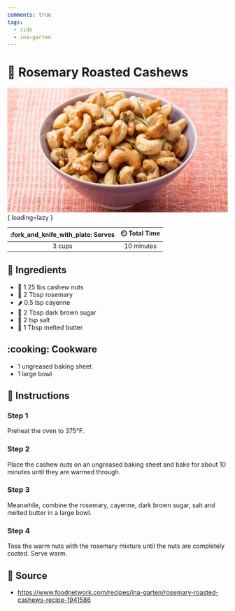 ```yaml
---
comments: true
tags:
  - side
  - ina-garten
---
```

# :chestnut: Rosemary Roasted Cashews

![Rosemary Roasted Cashews](../assets/images/rosemary-roasted-cashews.jpg){ loading=lazy }

| :fork_and_knife_with_plate: Serves | :timer_clock: Total Time |
|:----------------------------------:|:-----------------------: |
| 3 cups | 10 minutes |

## :salt: Ingredients

- :chestnut: 1.25 lbs cashew nuts
- :herb: 2 Tbsp rosemary
- :hot_pepper: 0.5 tsp cayenne
- :maple_leaf: 2 Tbsp dark brown sugar
- :salt: 2 tsp salt
- :butter: 1 Tbsp melted butter

## :cooking: Cookware

- 1 ungreased baking sheet
- 1 large bowl

## :pencil: Instructions

### Step 1

Preheat the oven to 375°F.

### Step 2

Place the cashew nuts on an ungreased baking sheet and bake for about 10 minutes until they are warmed through.

### Step 3

Meanwhile, combine the rosemary, cayenne, dark brown sugar, salt and melted butter in a large bowl.

### Step 4

Toss the warm nuts with the rosemary mixture until the nuts are completely coated. Serve warm.

## :link: Source

- <https://www.foodnetwork.com/recipes/ina-garten/rosemary-roasted-cashews-recipe-1941586>
